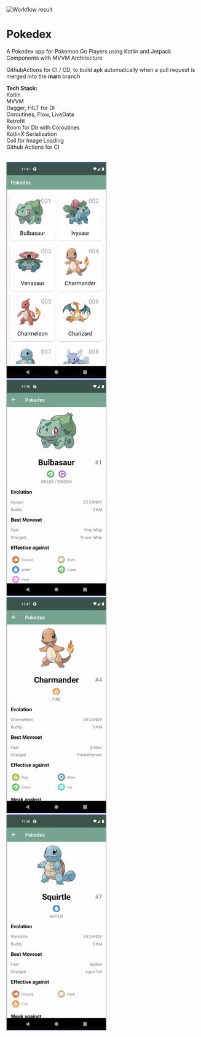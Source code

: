 ![Workflow result](https://github.com/karan4c6/Pokedex/workflows/CI/badge.svg)

# Pokedex
A Pokedex app for Pokemon Go Players using Kotlin and Jetpack Components with MVVM Architecture

GithubActions for CI / CD, to build apk automatically when a pull request is merged into the **main** branch

**Tech Stack:**
<br>
Kotlin <br>
MVVM <br>
Dagger, HILT for DI<br>
Coroutines, Flow, LiveData<br>
Retrofit<br>
Room for Db with Coroutines<br>
KotlinX Serialization<br>
Coil for Image Loading<br>
Github Actions for CI<br>

<br>
<img src="/images/Pokedex_List.png" width="260">
<br>
<img src="/images/Bulbasaur.png" width="260">
<img src="/images/Charmander.png" width="260">
<img src="/images/Squirtle.png" width="260">
